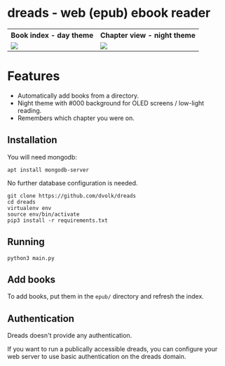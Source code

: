 # dreads - web (epub) ebook reader

<table>
<tr>
<th>Book index - day theme</th>
<th>Chapter view - night theme</th>
</tr>
<tr>
<td><img src="https://i.imgur.com/8AZpvDC.png"></td>
<td><img src="https://i.imgur.com/zTPNUaD.png"></td>
</tr>
</table>

# Features

* Automatically add books from a directory.
* Night theme with #000 background for OLED screens / low-light reading.
* Remembers which chapter you were on.

## Installation

You will need mongodb:

    apt install mongodb-server

No further database configuration is needed.

    git clone https://github.com/dvolk/dreads
    cd dreads
    virtualenv env
    source env/bin/activate
    pip3 install -r requirements.txt

## Running

    python3 main.py

## Add books

To add books, put them in the `epub/` directory and refresh the index.

## Authentication

Dreads doesn't provide any authentication.

If you want to run a publically accessible dreads, you can configure your web server to use basic authentication on the dreads domain.
